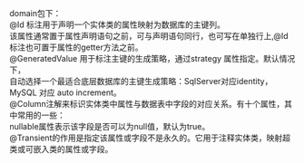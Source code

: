 domain包下：  
  @Id 标注用于声明一个实体类的属性映射为数据库的主键列。   
该属性通常置于属性声明语句之前，可与声明语句同行，也可写在单独行上,@Id标注也可置于属性的getter方法之前。  
  @GeneratedValue 用于标注主键的生成策略，通过strategy 属性指定。默认情况下，  
自动选择一个最适合底层数据库的主键生成策略：SqlServer对应identity，MySQL 对应 auto increment。  
  @Column注解来标识实体类中属性与数据表中字段的对应关系。有十个属性，其中常用的一些：  
nullable属性表示该字段是否可以为null值，默认为true。  
  @Transient的作用是指定该属性或字段不是永久的。它用于注释实体类，映射超类或可嵌入类的属性或字段。

